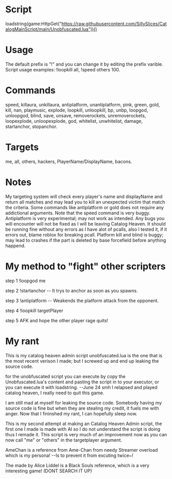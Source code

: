 # Script
loadstring(game:HttpGet("https://raw.githubusercontent.com/SillySlices/CatalogMainScript/main/Unobfuscated.lua"))()

# Usage
The default prefix is "!" and you can change it by editing the prefix varible. Script usage examples: !loopkill all, !speed others 100.

# Commands
speed, killaura, unkillaura, antiplatform, unantiplatform, pink, green, gold, kill, nan, playmusic, explode, loopkill, unloopkill, bp, unbp, loopgod, unloopgod, blind, save, unsave, removerockets, unremoverockets, loopexplode, unloopexplode, god, whitelist, unwhitelist, damage, startanchor, stopanchor.

# Targets
me, all, others, hackers, PlayerName/DisplayName, bacons. 

# Notes
My targeting system will check every player's name and displayName and return all matches and may lead you to kill an unexpected victim that match the criteria.
Some commands like antiplatform or gold does not require any addictional arguments.
Note that the speed command is very buggy.
Antiplatform is very experimental; may not work as intended.
Any bugs you will encounter will not be fixed as I will be leaving Catalog Heaven.
It should be running fine without any errors as I have alot of pcalls, also I tested it, if it errors out, blame roblox for breaking pcall.
Platform kill and blind is buggy; may lead to crashes if the part is deleted by base forcefield before anything happend.

# My method to "fight" other scripters
step 1 !loopgod me

step 2 !startanchor -- It trys to anchor as soon as you spawns.

step 3 !antiplatform -- Weakends the platform attack from the opponent.

step 4 !loopkill targetPlayer

step 5 AFK and hope the other player rage quits! 

# My rant
This is my catalog heaven admin script unobfuscated.lua is the one that is the most recent verison I made; but I screwed up and end up leaking the source code.

for the unobfuscated script you can execute by copy the Unobfuscated.lua's content and pasting the script in to your executor, or you can execute it with loadstring. --June 24 smh I relapsed and played catalog heaven, I really need to quit this game.

I am still mad at myself for leaking the source code. Somebody having my source code is fine but when they are stealing my credit, it fuels me with anger. Now that I fininshed my rant, I can hopefully sleep now.

This is my second attempt at making an Catalog Heaven Admin script, the first one I made is made with AI so I do not understand the script is doing thus I remade it. This script is very much of an improvement now as you can now call "me" or "others" in the targetplayer argument.

AmeChan is a reference from Ame-Chan from needy Streamer overload which is my persona! --Is to prevent it from excuting twice~!

The made by Alice Liddel is a Black Souls reference, which is a very interesting game! (DONT SEARCH IT UP)

